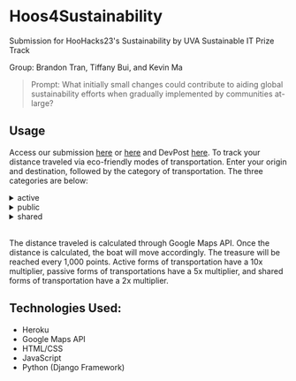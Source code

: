 # Hoos4Sustainability
Submission for HooHacks23's Sustainability by UVA Sustainable IT Prize Track

Group: Brandon Tran, Tiffany Bui, and Kevin Ma

> Prompt: What initially small changes could contribute to aiding global sustainability efforts when gradually implemented by communities at-large?

## Usage
Access our submission [here](https://hoos4sustainability.herokuapp.com) or [here](hoos4sustainability.tech) and DevPost [here](https://devpost.com/software/hoos4sustainability). To track your distance traveled via eco-friendly modes of transportation. Enter your origin and destination, followed by the category of transportation. The three categories are below:

<details>
<summary>active</summary>  
  
Biking, Walking, Running
</details>

<details>
<summary>public</summary>  
  
Bus, Train, Metro
</details>

<details>
<summary>shared</summary>  
  
Carpooling, Ridesharing, Hitchhiking
</details>
<br>

The distance traveled is calculated through Google Maps API. Once the distance is calculated, the boat will move accordingly. The treasure will be reached every 1,000 points. Active forms of transportation have a 10x multiplier, passive forms of transportations have a 5x multiplier, and shared forms of transportation have a 2x multiplier.

## Technologies Used:
- Heroku
- Google Maps API
- HTML/CSS
- JavaScript
- Python (Django Framework)
